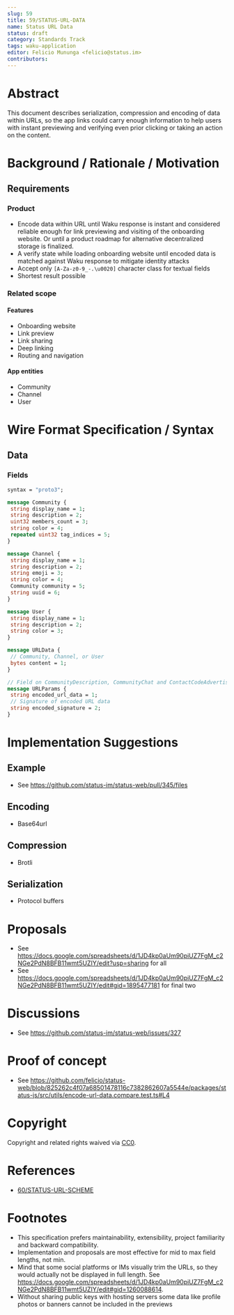 ```yaml
---
slug: 59
title: 59/STATUS-URL-DATA
name: Status URL Data
status: draft
category: Standards Track
tags: waku-application
editor: Felicio Mununga <felicio@status.im>
contributors:
---
```


# Abstract

This document describes serialization, compression and encoding of data within URLs, so the app links could carry enough information to help users with instant previewing and verifying even prior clicking or taking an action on the content.

# Background / Rationale / Motivation

## Requirements

### Product

- Encode data within URL until Waku response is instant and considered reliable enough for link previewing and visiting of the onboarding website. Or until a product roadmap for alternative decentralized storage is finalized.
- A verify state while loading onboarding website until encoded data is matched against Waku response to mitigate identity attacks
- Accept only `[A-Za-z0-9_-.\u0020]` character class for textual fields
- Shortest result possible

### Related scope

#### Features

- Onboarding website
- Link preview
- Link sharing
- Deep linking
- Routing and navigation

#### App entities

- Community
- Channel
- User

<!-- # Theory / Semantics

A standard track RFC in `stable` status MUST feature this section.
A standard track RFC in `raw` or `draft` status SHOULD feature this section.
This section SHOULD explain in detail how the proposed protocol works.
It may touch on the wire format where necessary for the explanation.
This section MAY also specify endpoint behaviour when receiving specific messages, e.g. the behaviour of certain caches etc. -->

# Wire Format Specification / Syntax

## Data

### Fields

```protobuf
syntax = "proto3";

message Community {
 string display_name = 1;
 string description = 2;
 uint32 members_count = 3;
 string color = 4;
 repeated uint32 tag_indices = 5;
}

message Channel {
 string display_name = 1;
 string description = 2;
 string emoji = 3;
 string color = 4;
 Community community = 5;
 string uuid = 6;
}

message User {
 string display_name = 1;
 string description = 2;
 string color = 3;
}

message URLData {
 // Community, Channel, or User
 bytes content = 1;
}

// Field on CommunityDescription, CommunityChat and ContactCodeAdvertisement
message URLParams {
 string encoded_url_data = 1;
 // Signature of encoded URL data
 string encoded_signature = 2;
}
```

# Implementation Suggestions

## Example

- See <https://github.com/status-im/status-web/pull/345/files>

## Encoding

- Base64url

## Compression

- Brotli

## Serialization

- Protocol buffers

<!-- # (Further Optional Sections) -->

# Proposals

- See <https://docs.google.com/spreadsheets/d/1JD4kp0aUm90piUZ7FgM_c2NGe2PdN8BFB11wmt5UZIY/edit?usp=sharing> for all
- See <https://docs.google.com/spreadsheets/d/1JD4kp0aUm90piUZ7FgM_c2NGe2PdN8BFB11wmt5UZIY/edit#gid=1895477181> for final two

# Discussions

- See <https://github.com/status-im/status-web/issues/327>

# Proof of concept

- See <https://github.com/felicio/status-web/blob/825262c4f07a68501478116c7382862607a5544e/packages/status-js/src/utils/encode-url-data.compare.test.ts#L4>

<!-- # Security/Privacy Considerations

A standard track RFC in `stable` status MUST feature this section.
A standard track RFC in `raw` or `draft` status SHOULD feature this section.
Informational RFCs (in any state) may feature this section.
If there are none, this section MUST explicitly state that fact.
This section MAY contain additional relevant information, e.g. an explanation as to why there are no security consideration for the respective document. -->

# Copyright

Copyright and related rights waived via [CC0](https://creativecommons.org/publicdomain/zero/1.0/).

# References

- [60/STATUS-URL-SCHEME](/spec/60/)

<!-- ## informative

A list of additional references. -->

# Footnotes

- This specification prefers maintainability, extensibility, project familiarity and backward compatibility.
- Implementation and proposals are most effective for mid to max field lengths, not min.
- Mind that some social platforms or IMs visually trim the URLs, so they would actually not be displayed in full length. See <https://docs.google.com/spreadsheets/d/1JD4kp0aUm90piUZ7FgM_c2NGe2PdN8BFB11wmt5UZIY/edit#gid=1260088614>.
- Without sharing public keys with hosting servers some data like profile photos or banners cannot be included in the previews
